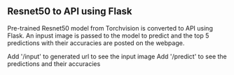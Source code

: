 ## Resnet50 to API using Flask
Pre-trained Resnet50 model from Torchvision is converted to API using Flask. 
An inpust image is passed to the model to predict and the top 5 predictions with their accuracies are posted on the webpage.

Add '/input' to generated url to see the input image
Add '/predict' to see the predictions and their accuracies
